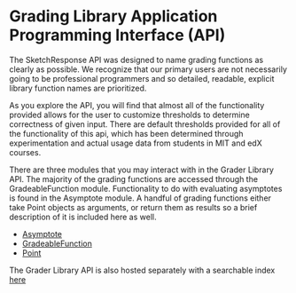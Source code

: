 # Grading Library Application Programming Interface (API)

The SketchResponse API was designed to name grading functions as clearly as possible. We recognize that our primary users are not necessarily going to be professional programmers and so detailed, readable, explicit library function names are prioritized.

As you explore the API, you will find that almost all of the functionality provided allows for the user to customize thresholds to determine correctness of given input. There are default thresholds provided for all of the functionality of this api, which has been determined through experimentation and actual usage data from students in MIT and edX courses.

There are three modules that you may interact with in the Grader Library API. The majority of the grading functions are accessed through the GradeableFunction module. Functionality to do with evaluating asymptotes is found in the Asymptote module. A handful of grading functions either take Point objects as arguments, or return them as results so a brief description of it is included here as well.

* [Asymptote](grader_lib.html#module-grader_lib.Asymptote)
* [GradeableFunction](grader_lib.html#module-grader_lib.GradeableFunction)
* [Point](api/grader_lib.html#module-grader_lib.Point)

The Grader Library API is also hosted separately with a searchable index [here](http://sketchresponse.github.io/sketchresponse)